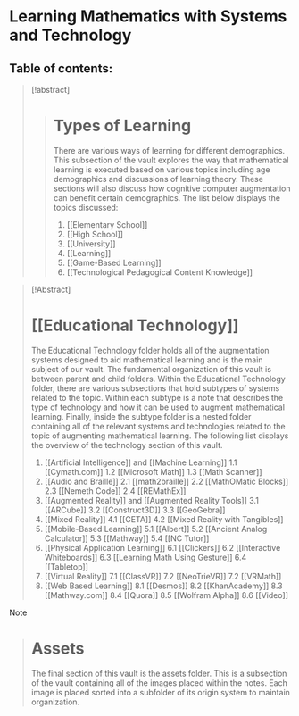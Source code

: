 # Learning Mathematics with Systems and Technology

## Table of contents:

> [!abstract] 
> > # Types of Learning
> > There are various ways of learning for different demographics. This subsection of the vault explores the way that mathematical learning is executed based on various topics including age demographics and discussions of learning theory. These sections will also discuss how cognitive computer augmentation can benefit certain demographics. The list below displays the topics discussed:
> > 1. [[Elementary School]]
> > 2. [[High School]]
> > 3. [[University]]
> > 4. [[Learning]]
> > 5. [[Game-Based Learning]]
> > 6. [[Technological Pedagogical Content Knowledge]]

> [!Abstract] 
> # [[Educational Technology]]
> The Educational Technology folder holds all of the augmentation systems designed to aid mathematical learning and is the main subject of our vault.  The fundamental organization of this vault is between parent and child folders.  Within the Educational Technology folder, there are various subsections that hold subtypes of systems related to the topic.  Within each subtype is a note that describes the type of technology and how it can be used to augment mathematical learning.  Finally, inside the subtype folder is a nested folder containing all of the relevant systems and technologies related to the topic of augmenting mathematical learning.  The following list displays the overview of the technology section of this vault.
> 1. [[Artificial Intelligence]] and [[Machine Learning]]
> 	1.1 [[Cymath.com]]
> 	1.2 [[Microsoft Math]]
> 	1.3 [[Math Scanner]] 
> 2. [[Audio and Braille]]
> 	2.1 [[math2braille]] 
> 	2.2 [[MathOMatic Blocks]]
> 	2.3 [[Nemeth Code]]
> 	2.4 [[REMathEx]]
> 3.  [[Augmented Reality]] and [[Augmented Reality Tools]]
> 	3.1 [[ARCube]]
> 	3.2 [[Construct3D]]
> 	3.3 [[GeoGebra]]
> 4. [[Mixed Reality]]
> 	4.1 [[CETA]]
> 	4.2 [[Mixed Reality with Tangibles]]
> 5. [[Mobile-Based Learning]]
> 	5.1 [[Albert]]
> 	5.2 [[Ancient Analog Calculator]]
> 	5.3 [[Mathway]]
> 	5.4 [[NC Tutor]]
> 6. [[Physical Application Learning]]
> 	6.1 [[Clickers]] 
> 	6.2 [[Interactive Whiteboards]]
> 	6.3 [[Learning Math Using Gesture]]
> 	6.4 [[Tabletop]]
> 7. [[Virtual Reality]]
> 	7.1 [[ClassVR]]
> 	7.2 [[NeoTrieVR]]
> 	7.2 [[VRMath]]
> 8. [[Web Based Learning]]
> 	8.1 [[Desmos]]
> 	8.2 [[KhanAcademy]]
> 	8.3 [[Mathway.com]]
> 	8.4 [[Quora]]
> 	8.5 [[Wolfram Alpha]]
> 	8.6 [[Video]]

> [!note] 
> > # Assets
> > The final section of this vault is the assets folder.  This is a subsection of the vault containing all of the images placed within the notes.  Each image is placed sorted into a subfolder of its origin system to maintain organization.